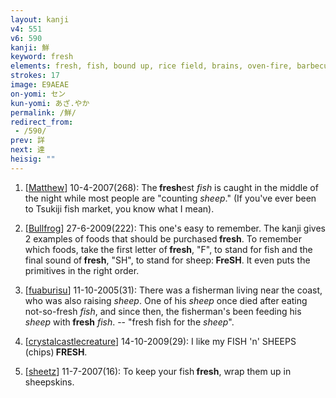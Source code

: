 ```yaml
---
layout: kanji
v4: 551
v6: 590
kanji: 鮮
keyword: fresh
elements: fresh, fish, bound up, rice field, brains, oven-fire, barbecue, sheep
strokes: 17
image: E9AEAE
on-yomi: セン
kun-yomi: あざ.やか
permalink: /鮮/
redirect_from:
 - /590/
prev: 詳
next: 達
heisig: ""
---
```


1) [<a href="http://kanji.koohii.com/profile/Matthew">Matthew</a>] 10-4-2007(268): The<strong> fresh</strong>est <em>fish</em> is caught in the middle of the night while most people are &quot;counting <em>sheep</em>.&quot; (If you&#039;ve ever been to Tsukiji fish market, you know what I mean).

2) [<a href="http://kanji.koohii.com/profile/Bullfrog">Bullfrog</a>] 27-6-2009(222): This one&#039;s easy to remember. The kanji gives 2 examples of foods that should be purchased<strong> fresh</strong>. To remember which foods, take the first letter of<strong> fresh</strong>, &quot;F&quot;, to stand for fish and the final sound of<strong> fresh</strong>, &quot;SH&quot;, to stand for sheep:<strong> FreSH</strong>. It even puts the primitives in the right order.

3) [<a href="http://kanji.koohii.com/profile/fuaburisu">fuaburisu</a>] 11-10-2005(31): There was a fisherman living near the coast, who was also raising <em>sheep</em>. One of his <em>sheep</em> once died after eating not-so-fresh <em>fish</em>, and since then, the fisherman&#039;s been feeding his <em>sheep</em> with<strong> fresh</strong> <em>fish</em>. -- &quot;fresh fish for the <em>sheep</em>&quot;.

4) [<a href="http://kanji.koohii.com/profile/crystalcastlecreature">crystalcastlecreature</a>] 14-10-2009(29): I like my FISH &#039;n&#039; SHEEPS (chips)<strong> FRESH</strong>.

5) [<a href="http://kanji.koohii.com/profile/sheetz">sheetz</a>] 11-7-2007(16): To keep your fish<strong> fresh</strong>, wrap them up in sheepskins.

